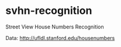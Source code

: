 # svhn-recognition
Street View House Numbers Recognition

Data: http://ufldl.stanford.edu/housenumbers
